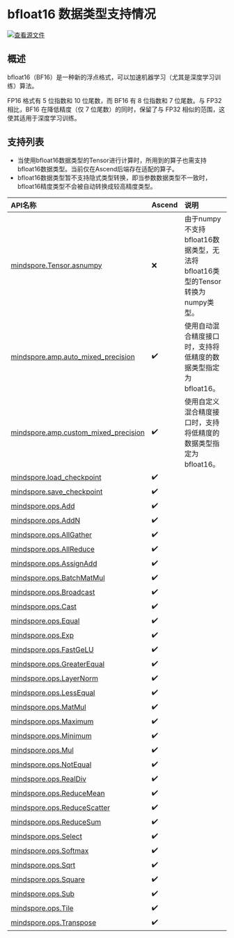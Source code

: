 # bfloat16 数据类型支持情况

[![查看源文件](https://mindspore-website.obs.cn-north-4.myhuaweicloud.com/website-images/master/resource/_static/logo_source.svg)](https://gitee.com/mindspore/docs/blob/master/docs/mindspore/source_zh_cn/note/bfloat16_support.md)

## 概述

bfloat16（BF16）是一种新的浮点格式，可以加速机器学习（尤其是深度学习训练）算法。

FP16 格式有 5 位指数和 10 位尾数，而 BF16 有 8 位指数和 7 位尾数。与 FP32 相比，BF16 在降低精度（仅 7 位尾数）的同时，保留了与 FP32 相似的范围，这使其适用于深度学习训练。

## 支持列表

- 当使用bfloat16数据类型的Tensor进行计算时，所用到的算子也需支持bfloat16数据类型。当前仅在Ascend后端存在适配的算子。
- bfloat16数据类型暂不支持隐式类型转换，即当参数数据类型不一致时，bfloat16精度类型不会被自动转换成较高精度类型。

|API名称|Ascend|说明|
|:----|:---------|:---------|
|[mindspore.Tensor.asnumpy](https://www.mindspore.cn/docs/zh-CN/master/api_python/mindspore/Tensor/mindspore.Tensor.asnumpy.html)|❌|由于numpy不支持bfloat16数据类型，无法将bfloat16类型的Tensor转换为numpy类型。|
|[mindspore.amp.auto_mixed_precision](https://www.mindspore.cn/docs/zh-CN/master/api_python/amp/mindspore.amp.auto_mixed_precision.html)|✔️|使用自动混合精度接口时，支持将低精度的数据类型指定为bfloat16。|
|[mindspore.amp.custom_mixed_precision](https://www.mindspore.cn/docs/zh-CN/master/api_python/amp/mindspore.amp.custom_mixed_precision.html)|✔️|使用自定义混合精度接口时，支持将低精度的数据类型指定为bfloat16。|
|[mindspore.load_checkpoint](https://www.mindspore.cn/docs/zh-CN/master/api_python/mindspore/mindspore.load_checkpoint.html)|✔️||
|[mindspore.save_checkpoint](https://www.mindspore.cn/docs/zh-CN/master/api_python/mindspore/mindspore.save_checkpoint.html)|✔️||
|[mindspore.ops.Add](https://www.mindspore.cn/docs/zh-CN/master/api_python/ops/mindspore.ops.Add.html)|✔️||
|[mindspore.ops.AddN](https://www.mindspore.cn/docs/zh-CN/master/api_python/ops/mindspore.ops.AddN.html)|✔️||
|[mindspore.ops.AllGather](https://www.mindspore.cn/docs/zh-CN/master/api_python/ops/mindspore.ops.AllGather.html)|✔️||
|[mindspore.ops.AllReduce](https://www.mindspore.cn/docs/zh-CN/master/api_python/ops/mindspore.ops.AllReduce.html)|✔️||
|[mindspore.ops.AssignAdd](https://www.mindspore.cn/docs/zh-CN/master/api_python/ops/mindspore.ops.AssignAdd.html)|✔️||
|[mindspore.ops.BatchMatMul](https://www.mindspore.cn/docs/zh-CN/master/api_python/ops/mindspore.ops.BatchMatMul.html)|✔️||
|[mindspore.ops.Broadcast](https://www.mindspore.cn/docs/zh-CN/master/api_python/ops/mindspore.ops.Broadcast.html)|✔️||
|[mindspore.ops.Cast](https://www.mindspore.cn/docs/zh-CN/master/api_python/ops/mindspore.ops.Cast.html)|✔️||
|[mindspore.ops.Equal](https://www.mindspore.cn/docs/zh-CN/master/api_python/ops/mindspore.ops.Equal.html)|✔️||
|[mindspore.ops.Exp](https://www.mindspore.cn/docs/zh-CN/master/api_python/ops/mindspore.ops.Exp.html)|✔️||
|[mindspore.ops.FastGeLU](https://www.mindspore.cn/docs/zh-CN/master/api_python/ops/mindspore.ops.FastGeLU.html)|✔️||
|[mindspore.ops.GreaterEqual](https://www.mindspore.cn/docs/zh-CN/master/api_python/ops/mindspore.ops.GreaterEqual.html)|✔️||
|[mindspore.ops.LayerNorm](https://www.mindspore.cn/docs/zh-CN/master/api_python/ops/mindspore.ops.LayerNorm.html)|✔️||
|[mindspore.ops.LessEqual](https://www.mindspore.cn/docs/zh-CN/master/api_python/ops/mindspore.ops.LessEqual.html)|✔️||
|[mindspore.ops.MatMul](https://www.mindspore.cn/docs/zh-CN/master/api_python/ops/mindspore.ops.MatMul.html)|✔️||
|[mindspore.ops.Maximum](https://www.mindspore.cn/docs/zh-CN/master/api_python/ops/mindspore.ops.Maximum.html)|✔️||
|[mindspore.ops.Minimum](https://www.mindspore.cn/docs/zh-CN/master/api_python/ops/mindspore.ops.Minimum.html)|✔️||
|[mindspore.ops.Mul](https://www.mindspore.cn/docs/zh-CN/master/api_python/ops/mindspore.ops.Mul.html)|✔️||
|[mindspore.ops.NotEqual](https://www.mindspore.cn/docs/zh-CN/master/api_python/ops/mindspore.ops.NotEqual.html)|✔️||
|[mindspore.ops.RealDiv](https://www.mindspore.cn/docs/zh-CN/master/api_python/ops/mindspore.ops.RealDiv.html)|✔️||
|[mindspore.ops.ReduceMean](https://www.mindspore.cn/docs/zh-CN/master/api_python/ops/mindspore.ops.ReduceMean.html)|✔️||
|[mindspore.ops.ReduceScatter](https://www.mindspore.cn/docs/zh-CN/master/api_python/ops/mindspore.ops.ReduceScatter.html)|✔️||
|[mindspore.ops.ReduceSum](https://www.mindspore.cn/docs/zh-CN/master/api_python/ops/mindspore.ops.ReduceSum.html)|✔️||
|[mindspore.ops.Select](https://www.mindspore.cn/docs/zh-CN/master/api_python/ops/mindspore.ops.Select.html)|✔️||
|[mindspore.ops.Softmax](https://www.mindspore.cn/docs/zh-CN/master/api_python/ops/mindspore.ops.Softmax.html)|✔️||
|[mindspore.ops.Sqrt](https://www.mindspore.cn/docs/zh-CN/master/api_python/ops/mindspore.ops.Sqrt.html)|✔️||
|[mindspore.ops.Square](https://www.mindspore.cn/docs/zh-CN/master/api_python/ops/mindspore.ops.Square.html)|✔️||
|[mindspore.ops.Sub](https://www.mindspore.cn/docs/zh-CN/master/api_python/ops/mindspore.ops.Sub.html)|✔️||
|[mindspore.ops.Tile](https://www.mindspore.cn/docs/zh-CN/master/api_python/ops/mindspore.ops.Tile.html)|✔️||
|[mindspore.ops.Transpose](https://www.mindspore.cn/docs/zh-CN/master/api_python/ops/mindspore.ops.Transpose.html)|✔️||
